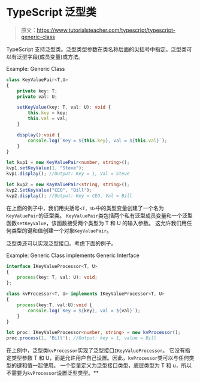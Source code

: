 # TypeScript 泛型类

> 原文：<https://www.tutorialsteacher.com/typescript/typescript-generic-class>

TypeScript 支持泛型类。泛型类型参数在类名称后面的尖括号中指定。泛型类可以有泛型字段(成员变量)或方法。

Example: Generic Class 

```ts
class KeyValuePair<T,U>
{ 
    private key: T;
    private val: U;

    setKeyValue(key: T, val: U): void { 
        this.key = key;
        this.val = val;
    }

    display():void { 
        console.log(`Key = ${this.key}, val = ${this.val}`);
    }
}

let kvp1 = new KeyValuePair<number, string>();
kvp1.setKeyValue(1, "Steve");
kvp1.display(); //Output: Key = 1, Val = Steve 

let kvp2 = new KayValuePair<string, string>();
kvp2.SetKeyValue("CEO", "Bill"); 
kvp2.display(); //Output: Key = CEO, Val = Bill 
```

在上面的例子中，我们用尖括号`<T, U>`中的类型变量创建了一个名为`KeyValuePair`的泛型类。 `KeyValuePair`类包括两个私有泛型成员变量和一个泛型函数`setKeyValue`，该函数接受两个类型为 T 和 U 的输入参数。 这允许我们用任何类型的键和值创建一个对象`KeyValuePair`。

泛型类还可以实现泛型接口。考虑下面的例子。

Example: Generic Class implements Generic Interface 

```ts
interface IKeyValueProcessor<T, U>
{
    process(key: T, val: U): void;
};

class kvProcessor<T, U> implements IKeyValueProcessor<T, U>
{ 
    process(key:T, val:U):void { 
        console.log(`Key = ${key}, val = ${val}`);
    }
}

let proc: IKeyValueProcessor<number, string> = new kvProcessor();
proc.process(1, 'Bill'); //Output: key = 1, value = Bill 
```

在上例中，泛型类`kvProcessor`实现了泛型接口`IKeyValueProcessor`。 它没有指定类型参数 T 和 U，而是允许用户自己设置。因此，`kvProcessor`类可以与任何类型的键和值一起使用。 一个变量定义为泛型接口类型，底层类型为 T 和 u，所以不需要为`kvProcessor`设置泛型类型。**